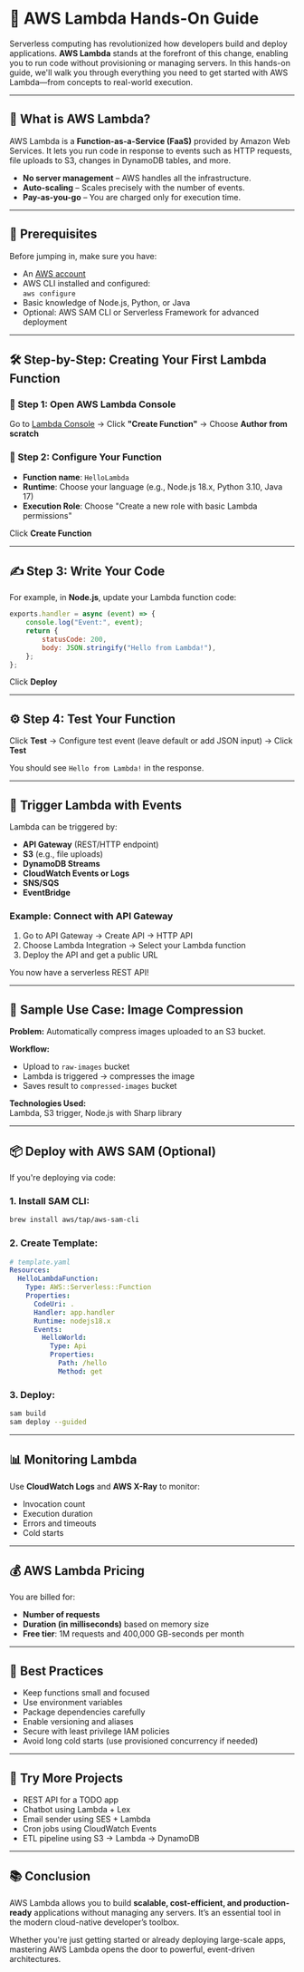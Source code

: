 
# 🚀 AWS Lambda Hands-On Guide

Serverless computing has revolutionized how developers build and deploy applications. **AWS Lambda** stands at the forefront of this change, enabling you to run code without provisioning or managing servers. In this hands-on guide, we'll walk you through everything you need to get started with AWS Lambda—from concepts to real-world execution.

---

## 🧠 What is AWS Lambda?

AWS Lambda is a **Function-as-a-Service (FaaS)** provided by Amazon Web Services. It lets you run code in response to events such as HTTP requests, file uploads to S3, changes in DynamoDB tables, and more.

- **No server management** – AWS handles all the infrastructure.
- **Auto-scaling** – Scales precisely with the number of events.
- **Pay-as-you-go** – You are charged only for execution time.

---

## 🧰 Prerequisites

Before jumping in, make sure you have:

- An [AWS account](https://aws.amazon.com/)
- AWS CLI installed and configured:  
  `aws configure`
- Basic knowledge of Node.js, Python, or Java
- Optional: AWS SAM CLI or Serverless Framework for advanced deployment

---

## 🛠️ Step-by-Step: Creating Your First Lambda Function

### 📌 Step 1: Open AWS Lambda Console

Go to [Lambda Console](https://console.aws.amazon.com/lambda/) → Click **"Create Function"** → Choose **Author from scratch**

### 📌 Step 2: Configure Your Function

- **Function name**: `HelloLambda`
- **Runtime**: Choose your language (e.g., Node.js 18.x, Python 3.10, Java 17)
- **Execution Role**: Choose "Create a new role with basic Lambda permissions"

Click **Create Function**

---

## ✍️ Step 3: Write Your Code

For example, in **Node.js**, update your Lambda function code:

```javascript
exports.handler = async (event) => {
    console.log("Event:", event);
    return {
        statusCode: 200,
        body: JSON.stringify("Hello from Lambda!"),
    };
};
```

Click **Deploy**

---

## ⚙️ Step 4: Test Your Function

Click **Test** → Configure test event (leave default or add JSON input) → Click **Test**

You should see `Hello from Lambda!` in the response.

---

## 🔁 Trigger Lambda with Events

Lambda can be triggered by:

- **API Gateway** (REST/HTTP endpoint)
- **S3** (e.g., file uploads)
- **DynamoDB Streams**
- **CloudWatch Events or Logs**
- **SNS/SQS**
- **EventBridge**

### Example: Connect with API Gateway

1. Go to API Gateway → Create API → HTTP API
2. Choose Lambda Integration → Select your Lambda function
3. Deploy the API and get a public URL

You now have a serverless REST API!

---

## 🧪 Sample Use Case: Image Compression

**Problem:** Automatically compress images uploaded to an S3 bucket.

**Workflow:**

- Upload to `raw-images` bucket
- Lambda is triggered → compresses the image
- Saves result to `compressed-images` bucket

**Technologies Used:**  
Lambda, S3 trigger, Node.js with Sharp library

---

## 📦 Deploy with AWS SAM (Optional)

If you're deploying via code:

### 1. Install SAM CLI:  
```bash
brew install aws/tap/aws-sam-cli
```

### 2. Create Template:
```yaml
# template.yaml
Resources:
  HelloLambdaFunction:
    Type: AWS::Serverless::Function
    Properties:
      CodeUri: .
      Handler: app.handler
      Runtime: nodejs18.x
      Events:
        HelloWorld:
          Type: Api
          Properties:
            Path: /hello
            Method: get
```

### 3. Deploy:
```bash
sam build
sam deploy --guided
```

---

## 📊 Monitoring Lambda

Use **CloudWatch Logs** and **AWS X-Ray** to monitor:

- Invocation count
- Execution duration
- Errors and timeouts
- Cold starts

---

## 💰 AWS Lambda Pricing

You are billed for:

- **Number of requests**
- **Duration (in milliseconds)** based on memory size
- **Free tier**: 1M requests and 400,000 GB-seconds per month

---

## 🧠 Best Practices

- Keep functions small and focused
- Use environment variables
- Package dependencies carefully
- Enable versioning and aliases
- Secure with least privilege IAM policies
- Avoid long cold starts (use provisioned concurrency if needed)

---

## 🧪 Try More Projects

- REST API for a TODO app
- Chatbot using Lambda + Lex
- Email sender using SES + Lambda
- Cron jobs using CloudWatch Events
- ETL pipeline using S3 → Lambda → DynamoDB

---

## 📚 Conclusion

AWS Lambda allows you to build **scalable, cost-efficient, and production-ready** applications without managing any servers. It’s an essential tool in the modern cloud-native developer’s toolbox.

Whether you're just getting started or already deploying large-scale apps, mastering AWS Lambda opens the door to powerful, event-driven architectures.
